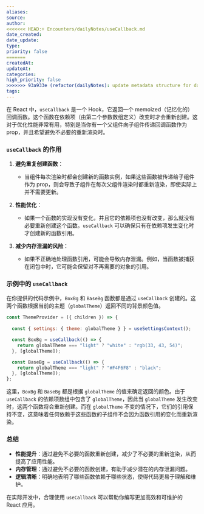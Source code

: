 ```yaml
---
aliases: 
source: 
author: 
<<<<<<< HEAD:+ Encounters/dailyNotes/useCallback.md
date_created: 
date_update: 
type: 
priority: false
=======
createdAt: 
updateAt: 
categories: 
high_priority: false
>>>>>>> 93a933e (refactor(dailyNotes): update metadata structure for daily notes):+ Encounters/dailyNotes/20240902225730.md
tags:
---
```

在 React 中，`useCallback` 是一个 Hook，它返回一个 memoized（记忆化的）回调函数。这个函数在依赖项（由第二个参数数组定义）改变时才会重新创建。这对于优化性能非常有用，特别是当你有一个父组件向子组件传递回调函数作为 prop，并且希望避免不必要的重新渲染时。

### `useCallback` 的作用

1. **避免重复创建函数**：
   - 当组件每次渲染时都会创建新的函数实例，如果这些函数被传递给子组件作为 prop，则会导致子组件在每次父组件渲染时都重新渲染，即使实际上并不需要更新。

2. **性能优化**：
   - 如果一个函数的实现没有变化，并且它的依赖项也没有改变，那么就没有必要重新创建这个函数。`useCallback` 可以确保只有在依赖项发生变化时才创建新的函数引用。

3. **减少内存泄漏的风险**：
   - 如果不正确地处理函数引用，可能会导致内存泄漏。例如，当函数被捕获在闭包中时，它可能会保留对不再需要的对象的引用。

### 示例中的 `useCallback`

在你提供的代码示例中，`BoxBg` 和 `BaseBg` 函数都是通过 `useCallback` 创建的。这两个函数根据当前的主题（`globalTheme`）返回不同的背景颜色值。

```javascript
const ThemeProvider = ({ children }) => {
  
  const { settings: { theme: globalTheme } } = useSettingsContext();

  const BoxBg = useCallback(() => {
    return globalTheme === "light" ? "white" : "rgb(33, 43, 54)";
  }, [globalTheme]);

  const BaseBg = useCallback(() => {
    return globalTheme === "light" ? "#F4F6F8" : "black";
  }, [globalTheme]);
};
```

这里，`BoxBg` 和 `BaseBg` 都是根据 `globalTheme` 的值来确定返回的颜色。由于 `useCallback` 的依赖项数组中包含了 `globalTheme`，因此当 `globalTheme` 发生改变时，这两个函数将会重新创建。而在 `globalTheme` 不变的情况下，它们的引用保持不变，这意味着任何依赖于这些函数的子组件不会因为函数引用的变化而重新渲染。

### 总结

- **性能提升**：通过避免不必要的函数重新创建，减少了不必要的重新渲染，从而提高了应用性能。
- **内存管理**：通过避免不必要的函数创建，有助于减少潜在的内存泄漏问题。
- **逻辑清晰**：明确地表明了哪些函数依赖于哪些状态，使得代码更易于理解和维护。

在实际开发中，合理使用 `useCallback` 可以帮助你编写更加高效和可维护的 React 应用。